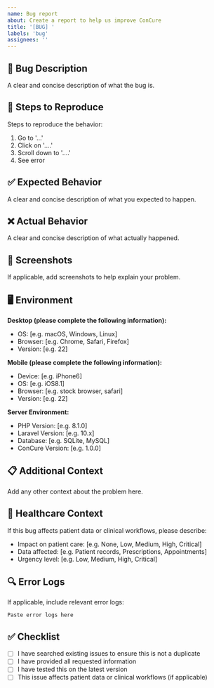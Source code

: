 ```yaml
---
name: Bug report
about: Create a report to help us improve ConCure
title: '[BUG] '
labels: 'bug'
assignees: ''
---
```


## 🐛 Bug Description
A clear and concise description of what the bug is.

## 🔄 Steps to Reproduce
Steps to reproduce the behavior:
1. Go to '...'
2. Click on '....'
3. Scroll down to '....'
4. See error

## ✅ Expected Behavior
A clear and concise description of what you expected to happen.

## ❌ Actual Behavior
A clear and concise description of what actually happened.

## 📸 Screenshots
If applicable, add screenshots to help explain your problem.

## 🖥️ Environment
**Desktop (please complete the following information):**
- OS: [e.g. macOS, Windows, Linux]
- Browser: [e.g. Chrome, Safari, Firefox]
- Version: [e.g. 22]

**Mobile (please complete the following information):**
- Device: [e.g. iPhone6]
- OS: [e.g. iOS8.1]
- Browser: [e.g. stock browser, safari]
- Version: [e.g. 22]

**Server Environment:**
- PHP Version: [e.g. 8.1.0]
- Laravel Version: [e.g. 10.x]
- Database: [e.g. SQLite, MySQL]
- ConCure Version: [e.g. 1.0.0]

## 📋 Additional Context
Add any other context about the problem here.

## 🏥 Healthcare Context
If this bug affects patient data or clinical workflows, please describe:
- Impact on patient care: [e.g. None, Low, Medium, High, Critical]
- Data affected: [e.g. Patient records, Prescriptions, Appointments]
- Urgency level: [e.g. Low, Medium, High, Critical]

## 🔍 Error Logs
If applicable, include relevant error logs:
```
Paste error logs here
```

## ✅ Checklist
- [ ] I have searched existing issues to ensure this is not a duplicate
- [ ] I have provided all requested information
- [ ] I have tested this on the latest version
- [ ] This issue affects patient data or clinical workflows (if applicable)
